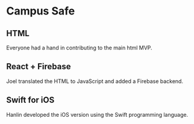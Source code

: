 # Campus Safe
## HTML
Everyone had a hand in contributing to the main html MVP. 

## React + Firebase
Joel translated the HTML to JavaScript and added a Firebase backend.

## Swift for iOS
Hanlin developed the iOS version using the Swift programming language.
